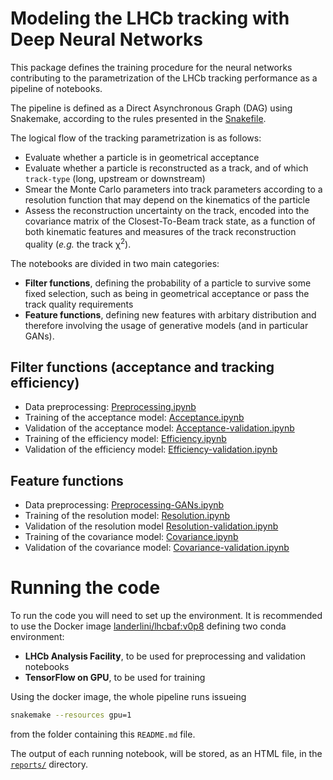 # Modeling the LHCb tracking with Deep Neural Networks

This package defines the training procedure for the neural networks contributing to the
parametrization of the LHCb tracking performance as a pipeline of notebooks. 

The pipeline is defined as a Direct Asynchronous Graph (DAG) using Snakemake, 
according to the rules presented in the [Snakefile](./Snakefile).

The logical flow of the tracking parametrization is as follows:

 * Evaluate whether a particle is in geometrical acceptance
 * Evaluate whether a particle is reconstructed as a track, and of which 
   `track-type` (long, upstream or downstream)
 * Smear the Monte Carlo parameters into track parameters according to a 
   resolution function that may depend on the kinematics of the particle
 * Assess the reconstruction uncertainty on the track, encoded into the covariance 
   matrix of the Closest-To-Beam track state, as a function of both kinematic 
   features and measures of the track reconstruction quality (*e.g.* the track &chi;<sup>2</sup>).

The notebooks are divided in two main categories: 

 * **Filter functions**, defining the probability of a particle to survive some fixed selection, such as 
     being in geometrical acceptance or pass the track quality requirements 
 * **Feature functions**, defining new features with arbitary distribution and therefore involving the 
     usage of generative models (and in particular GANs).
     
## Filter functions (acceptance and tracking efficiency)
 * Data preprocessing: [Preprocessing.ipynb](./Preprocessing.ipynb)
 * Training of the acceptance model: [Acceptance.ipynb](./Acceptance.ipynb)
 * Validation of the acceptance model: [Acceptance-validation.ipynb](./Acceptance-validation.ipynb)
 * Training of the efficiency model: [Efficiency.ipynb](./Efficiency.ipynb)
 * Validation of the efficiency model: [Efficiency-validation.ipynb](./Efficiency-validation.ipynb)
 
## Feature functions
 * Data preprocessing: [Preprocessing-GANs.ipynb](./Preprocessing-GANs.ipynb)
 * Training of the resolution model: [Resolution.ipynb](./Resolution.ipynb)
 * Validation of the resolution model [Resolution-validation.ipynb](./Resolution-validation.ipynb)
 * Training of the covariance model: [Covariance.ipynb](./Covariance.ipynb)
 * Validation of the covariance model: [Covariance-validation.ipynb](./Covariance-validation.ipynb)
  
# Running the code
To run the code you will need to set up the environment. 
It is recommended to use the Docker image [landerlini/lhcbaf:v0p8](https://hub.docker.com/r/landerlini/lhcbaf)
defining two conda environment:

 * **LHCb Analysis Facility**, to be used for preprocessing and validation notebooks
 * **TensorFlow on GPU**, to be used for training
 
Using the docker image, the whole pipeline runs issueing

```bash
snakemake --resources gpu=1
```

from the folder containing this `README.md` file.

The output of each running notebook, will be stored, as an HTML file, in the [`reports/`](./reports) directory.
